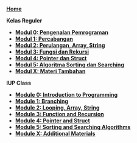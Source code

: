**[Home](https://github.com/Algoritma-dan-Pemrograman-ITS/DasarPemrograman/wiki)**

**Kelas Reguler**
- **[Modul 0: Pengenalan Pemrograman](https://github.com/Algoritma-dan-Pemrograman-ITS/DasarPemrograman/wiki/Modul-0:-Pengenalan-Pemrograman)**
- **[Modul 1: Percabangan](https://github.com/Algoritma-dan-Pemrograman-ITS/DasarPemrograman/wiki/Modul-1:-Percabangan)**
- **[Modul 2: Perulangan, Array, String](https://github.com/Algoritma-dan-Pemrograman-ITS/DasarPemrograman/wiki/Modul-2:-Perulangan,-Array,-dan-String)**
- **[Modul 3: Fungsi dan Rekursi](https://github.com/Algoritma-dan-Pemrograman-ITS/DasarPemrograman/wiki/Modul-3:-Fungsi-dan-Rekursi)**
- **[Modul 4: Pointer dan Struct](https://github.com/Algoritma-dan-Pemrograman-ITS/DasarPemrograman/wiki/Modul-4:-Pointer-dan-Struct)**
- **[Modul 5: Algoritma Sorting dan Searching](https://github.com/Algoritma-dan-Pemrograman-ITS/DasarPemrograman/wiki/Modul-5:-Algoritma-Sorting-dan-Searching)**
- **[Modul X: Materi Tambahan](https://github.com/Algoritma-dan-Pemrograman-ITS/DasarPemrograman/wiki/Modul-X:-Materi-Tambahan)**

**IUP Class**
- **[Module 0: Introduction to Programming](https://github.com/Algoritma-dan-Pemrograman-ITS/DasarPemrograman/wiki/Module-0:-Introduction-to-Programming)**
- **[Module 1: Branching](https://github.com/Algoritma-dan-Pemrograman-ITS/DasarPemrograman/wiki/Module-1:-Branching)**
- **[Module 2: Looping, Array, String](https://github.com/Algoritma-dan-Pemrograman-ITS/DasarPemrograman/wiki/Module-2:-Looping,-Array-and-String)**
- **[Module 3: Function and Recursion](https://github.com/Algoritma-dan-Pemrograman-ITS/DasarPemrograman/wiki/Module-3:-Functions-and-Recursion)**
- **[Module 4: Pointer and Struct](https://github.com/Algoritma-dan-Pemrograman-ITS/DasarPemrograman/wiki/Module-4:-Pointer-and-Struct)**
- **[Module 5: Sorting and Searching Algorithms](https://github.com/Algoritma-dan-Pemrograman-ITS/DasarPemrograman/wiki/Module-5:-Sorting-and-Searching-Algorithms)**
- **[Module X: Additional Materials](https://github.com/Algoritma-dan-Pemrograman-ITS/DasarPemrograman/wiki/Module-X:-Additional-Materials)**

<!---
**Modul 1**
- [Percabangan]

**Modul 2**
- [Perulangan]
- [Array]
- [String]

**Modul 3**
- [Fungsi]
- [Rekursi]

**Modul 4**
- [Pointer]
- [Struct]
- [File]

**Modul 5**
- [Algoritma Searching dan Sorting]
---!>
